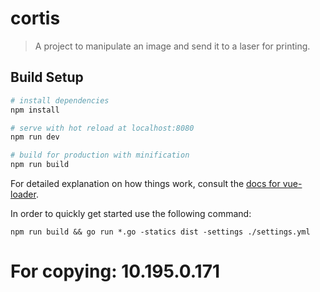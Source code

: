 # cortis

> A project to manipulate an image and send it to a laser for printing.

## Build Setup

``` bash
# install dependencies
npm install

# serve with hot reload at localhost:8080
npm run dev

# build for production with minification
npm run build
```

For detailed explanation on how things work, consult the [docs for vue-loader](http://vuejs.github.io/vue-loader).

In order to quickly get started use the following command:
```
npm run build && go run *.go -statics dist -settings ./settings.yml
```

# For copying: 10.195.0.171